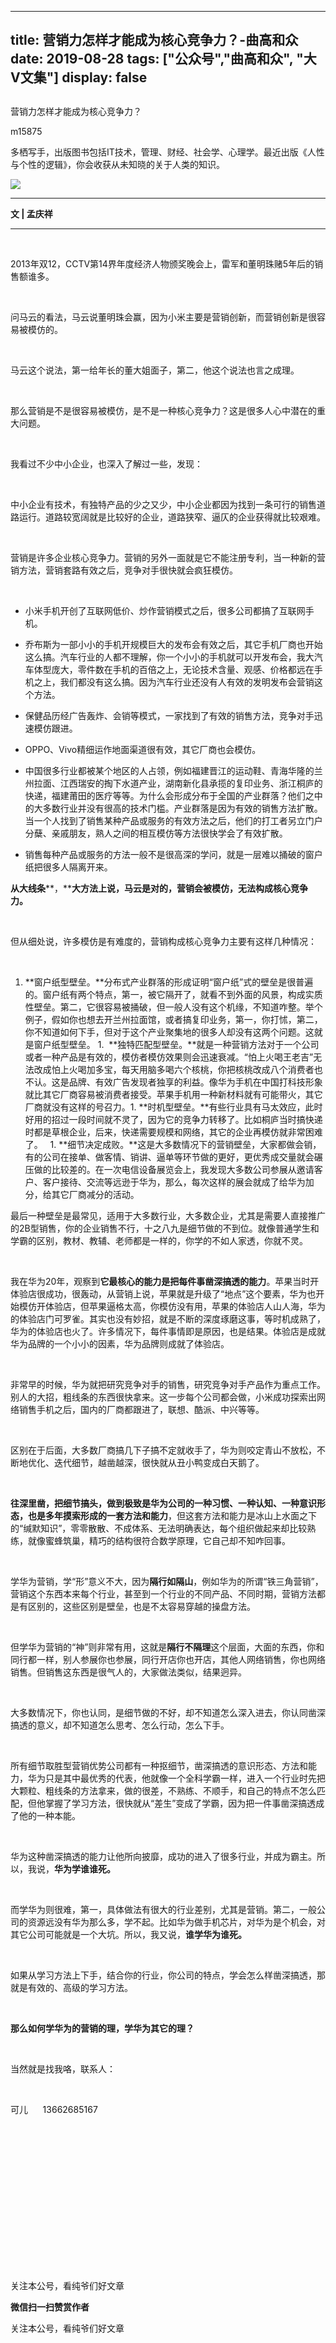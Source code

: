 
---
title:   营销力怎样才能成为核心竞争力？-曲高和众
date: 2019-08-28
tags: ["公众号","曲高和众", "大V文集"]
display: false
---


## 



营销力怎样才能成为核心竞争力？




m15875




多栖写手，出版图书包括IT技术，管理、财经、社会学、心理学。最近出版《人性与个性的逻辑》，你会收获从未知晓的关于人类的知识。


<img class="rich_pages" data-ratio="1.3328125" data-s="300,640" src="https://mmbiz.qpic.cn/mmbiz_jpg/fxGMiaL5Zj1gwiaW0t48Frib3awzmq3iaVfspgx0UDp8UXAozvmNCdOeUteOaGOfymbsDv5GnhpjcekF6UCCg485dA/640?wx_fmt=jpeg" data-type="jpeg" data-w="1280" style=""/>

****

**文 | 孟庆祥**

****

&nbsp;

2013年双12，CCTV第14界年度经济人物颁奖晚会上，雷军和董明珠赌5年后的销售额谁多。

&nbsp;

问马云的看法，马云说董明珠会赢，因为小米主要是营销创新，而营销创新是很容易被模仿的。

&nbsp;

马云这个说法，第一给年长的董大姐面子，第二，他这个说法也言之成理。

&nbsp;

那么营销是不是很容易被模仿，是不是一种核心竞争力？这是很多人心中潜在的重大问题。

&nbsp;

我看过不少中小企业，也深入了解过一些，发现：

&nbsp;

中小企业有技术，有独特产品的少之又少，中小企业都因为找到一条可行的销售道路运行。道路较宽阔就是比较好的企业，道路狭窄、逼仄的企业获得就比较艰难。

&nbsp;

营销是许多企业核心竞争力。营销的另外一面就是它不能注册专利，当一种新的营销方法，营销套路有效之后，竞争对手很快就会疯狂模仿。

&nbsp;
- 小米手机开创了互联网低价、炒作营销模式之后，很多公司都搞了互联网手机。
&nbsp;
- 乔布斯为一部小小的手机开规模巨大的发布会有效之后，其它手机厂商也开始这么搞。汽车行业的人都不理解，你一个小小的手机就可以开发布会，我大汽车体型庞大，零件数在手机的百倍之上，无论技术含量、观感、价格都远在手机之上，我们都没有这么搞。因为汽车行业还没有人有效的发明发布会营销这个方法。

- 保健品历经广告轰炸、会销等模式，一家找到了有效的销售方法，竞争对手迅速模仿跟进。

- OPPO、Vivo精细运作地面渠道很有效，其它厂商也会模仿。

- 中国很多行业都被某个地区的人占领，例如福建晋江的运动鞋、青海华隆的兰州拉面、江西瑞安的掏下水道产业，湖南新化县承揽的复印业务、浙江桐庐的快递，福建莆田的医疗等等。为什么会形成分布于全国的产业群落？他们之中的大多数行业并没有很高的技术门槛。产业群落是因为有效的销售方法扩散。当一个人找到了销售某种产品或服务的有效方法之后，他们的打工者另立门户分蘖、亲戚朋友，熟人之间的相互模仿等方法很快学会了有效扩散。

- 销售每种产品或服务的方法一般不是很高深的学问，就是一层难以捅破的窗户纸把很多人隔离开来。


**从大线条****，****大方法上说，马云是对的，营销会被模仿，无法构成核心竞争力。**

&nbsp;

但从细处说，许多模仿是有难度的，营销构成核心竞争力主要有这样几种情况：

&nbsp;
1. **窗户纸型壁垒。**分布式产业群落的形成证明“窗户纸”式的壁垒是很普遍的。窗户纸有两个特点，第一，被它隔开了，就看不到外面的风景，构成实质性壁垒。第二，它很容易被捅破，但一般人没有这个机缘，不知道咋整。举个例子，假如你也想去开兰州拉面馆，或者搞复印业务，第一，你打怵，第二，你不知道如何下手，但对于这个产业聚集地的很多人却没有这两个问题。这就是窗户纸型壁垒。&nbsp;1. &nbsp;**独特匹配型壁垒。**就是一种营销方法对于一个公司或者一种产品是有效的，模仿者模仿效果则会迅速衰减。“怕上火喝王老吉”无法改成怕上火喝加多宝，每天用脑多喝六个核桃，你把核桃改成八个消费者也不认。这是品牌、有效广告发现者独享的利益。像华为手机在中国打科技形象就比其它厂商容易被消费者接受。苹果手机用一种新材料就有可能带火，其它厂商就没有这样的号召力。1. **时机型壁垒。**有些行业具有马太效应，此时好用的招过一段时间就不灵了，因为它的竞争力转移了。比如桐庐当时搞快递时都是草根企业，后来，快递需要规模和网络，其它的企业再模仿就非常困难了。&nbsp; &nbsp;1. **细节决定成败。**这是大多数情况下的营销壁垒，大家都做会销，有的公司在接单、做客情、销讲、逼单等环节做的更好，更优秀成交量就会碾压做的比较差的。在一次电信设备展览会上，我发现大多数公司参展从邀请客户、客户接待、交流等远逊于华为，那么，每次这样的展会就成了给华为加分，给其它厂商减分的活动。


最后一种壁垒是最常见，适用于大多数行业，大多数企业，尤其是需要人直接推广的2B型销售，你的企业销售不行，十之八九是细节做的不到位。就像普通学生和学霸的区别，教材、教辅、老师都是一样的，你学的不如人家透，你就不灵。

&nbsp;

我在华为20年，观察到**它最核心的能力是把每件事凿深搞透的能力**。苹果当时开体验店很成功，很轰动，从营销上说，苹果就是升级了“地点”这个要素，华为也开始模仿开体验店，但苹果逼格太高，你模仿没有用，苹果的体验店人山人海，华为的体验店门可罗雀。其实也没有妙招，就是不断的深度琢磨这事，等时机成熟了，华为的体验店也火了。许多情况下，每件事情即是原因，也是结果。体验店是成就华为品牌的一个小小的因素，华为品牌则成就了体验店。

&nbsp;

非常早的时候，华为就把研究竞争对手的销售，研究竞争对手产品作为重点工作。别人的大招，粗线条的东西很快拿来。这一步每个公司都会做，小米成功探索出网络销售手机之后，国内的厂商都跟进了，联想、酷派、中兴等等。

&nbsp;

区别在于后面，大多数厂商搞几下子搞不定就收手了，华为则咬定青山不放松，不断地优化、迭代细节，越凿越深，很快就从丑小鸭变成白天鹅了。

&nbsp;

**往深里凿，把细节搞头，做到极致是华为公司的一种习惯、一种认知、一种意识形态，也是多年摸索形成的一套方法和能力**，但这套方法和能力是冰山上水面之下的“缄默知识”，零零散散、不成体系、无法明确表达，每个组织做起来却比较熟练，就像蜜蜂筑巢，精巧的结构很符合数学原理，它自己却不知咋回事。

&nbsp;

学华为营销，学“形”意义不大，因为**隔行如隔山**，例如华为的所谓“铁三角营销”，营销这个东西本来每个行业，甚至到一个行业的不同产品、不同时期，营销方法都是有区别的，这些区别是壁垒，也是不太容易穿越的操盘方法。

&nbsp;

但学华为营销的“神”则非常有用，这就是**隔行不隔理**这个层面，大面的东西，你和同行都一样，别人参展你也参展，同行开店你也开店，其他人网络销售，你也网络销售。但销售这东西是很气人的，大家做法类似，结果迥异。

&nbsp;

大多数情况下，你也认同，是细节做的不好，却不知道怎么深入进去，你认同凿深搞透的意义，却不知道怎么思考、怎么行动，怎么下手。

&nbsp;

所有细节取胜型营销优势公司都有一种抠细节，凿深搞透的意识形态、方法和能力，华为只是其中最优秀的代表，他就像一个全科学霸一样，进入一个行业时先把大颗粒、粗线条的方法拿来，做的很差，不熟练、不顺手，和自己的特点不怎么匹配，但他掌握了学习方法，很快就从“差生”变成了学霸，因为把一件事凿深搞透成了他的一种本能。

&nbsp;

华为这种凿深搞透的能力让他所向披靡，成功的进入了很多行业，并成为霸主。所以，我说，**华为学谁谁死。**

&nbsp;

而学华为则很难，第一，具体做法有很大的行业差别，尤其是营销。第二，一般公司的资源远没有华为那么多，学不起。比如华为做手机芯片，对华为是个机会，对其它公司可能就是一个大坑。所以，我又说，**谁学华为谁死。**

**&nbsp;**

如果从学习方法上下手，结合你的行业，你公司的特点，学会怎么样凿深搞透，那就是有效的、高级的学习方法。

&nbsp;

**那么如何学华为的营销的理，学华为其它的理？**

&nbsp;

当然就是找我咯，联系人：

&nbsp;

可儿&nbsp;&nbsp;&nbsp;&nbsp;&nbsp; 13662685167

&nbsp;

&nbsp;

&nbsp;

&nbsp;

&nbsp;

&nbsp;

&nbsp;

&nbsp;

关注本公号，看纯爷们好文章


**微信扫一扫赞赏作者**






关注本公号，看纯爷们好文章








